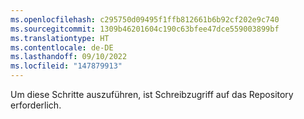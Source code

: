 ```yaml
---
ms.openlocfilehash: c295750d09495f1ffb812661b6b92cf202e9c740
ms.sourcegitcommit: 1309b46201604c190c63bfee47dce559003899bf
ms.translationtype: HT
ms.contentlocale: de-DE
ms.lasthandoff: 09/10/2022
ms.locfileid: "147879913"
---
```

Um diese Schritte auszuführen, ist Schreibzugriff auf das Repository erforderlich.
